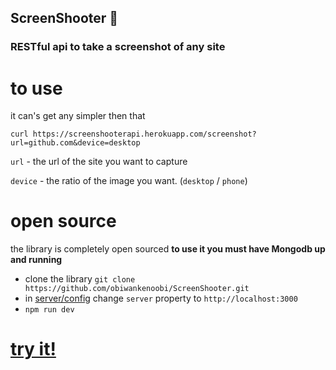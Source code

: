 ## ScreenShooter <span role="img" aria-label="camera">📸</span> <h3 className='title align-center'>RESTful api to take a screenshot of any site</h3>

# to use 
it can's get any simpler then that 

`curl https://screenshooterapi.herokuapp.com/screenshot?url=github.com&device=desktop`

`url` - the url of the site you want to capture

`device` - the ratio of the image you want. (`desktop` / `phone`)

# open source
the library is completely open sourced 
**to use it you must have Mongodb up and running** 
* clone the library `git clone https://github.com/obiwankenoobi/ScreenShooter.git`
* in [server/config](./server/config.js) change `server` property to `http://localhost:3000`
* `npm run dev`

# [try it!](https://screenshooterapi.herokuapp.com/)